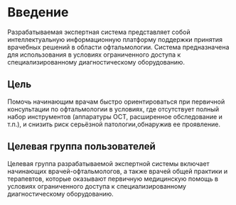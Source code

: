 # Введение  

Разрабатываемая экспертная система представляет собой интеллектуальную информационную платформу поддержки принятия врачебных решений в области офтальмологии. Система предназначена для использования в условиях ограниченного доступа к специализированному диагностическому оборудованию.

## Цель
Помочь начинающим врачам быстро ориентироваться при первичной консультации по офтальмологии в условиях, где отсутствует полный набор инструментов (аппаратуры OCT, расширенное обследование и т.п.), и снизить риск серьёзной патологии,обнаружив ее проявление.

## Целевая группа пользователей
Целевая группа разрабатываемой экспертной системы включает начинающих врачей-офтальмологов, а также врачей общей практики и терапевтов, которые оказывают первичную медицинскую помощь в условиях ограниченного доступа к специализированному диагностическому оборудованию.

